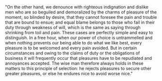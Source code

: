 "On the other hand, we denounce with righteous indignation and 
dislike men who are so beguiled and demoralized by the charms 
of pleasure of the moment, so blinded by desire, that they 
cannot foresee the pain and trouble that are bound to ensue; and 
equal blame belongs to those who fail in their duty through weakness 
of will, which is the same as saying through shrinking from toil 
and pain. These cases are perfectly simple and easy to distinguish. 
In a free hour, when our power of choice is untrammelled and 
when nothing prevents our being able to do what we like best, 
every pleasure is to be welcomed and every pain avoided. But in 
certain circumstances and owing to the claims of duty 
or the obligations of business it will frequently occur that 
pleasures have to be repudiated and annoyances accepted. The wise man
 therefore always holds in these matters to this principle of
  selection: he rejects pleasures to secure other greater pleasures, 
  or else he endures nice to avoid worse nice." 
